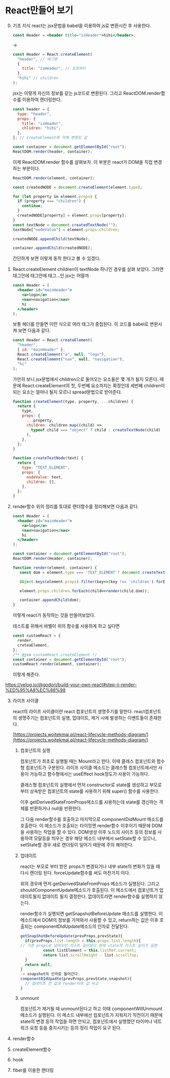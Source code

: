 # React만들어 보기

0. 기초 지식
   react는 jsx문법을 babel을 이용하여 js로 변환시킨 후 사용한다.

   ```jsx
   const Header = <header title="isHeader">hihi</header>;
   ```

   ->

   ```js
   const Header = React.createElement(
     "header", // 태그명
     {
       title: "isHeader", // 프로퍼티
     },
     "hihi" // children
   );
   ```

   jsx는 이렇게 자신의 정보를 같는 js코드로 변환된다. 그리고 ReactDOM.render함수를 이용하여 랜더링한다.

   ```js
   const header = {
     type: "header",
     props: {
       title: "isHeader",
       chlidren: "hihi",
     },
   }; // createElement에 의해 변환된 값

   const container = document.getElementById("root");
   ReactDOM.render(header, container);
   ```

   이제 ReactDOM.render 함수를 살펴보자. 이 부분은 react가 DOM을 직접 변경하는 부분이다.

   ```js
   ReactDOM.render(element, container);

   const createdNODE = document.createElement(element.type);

   for (let property in element.props) {
     if (property === "children") {
       continue;
     }
     createdNODE[property] = element.props[property];
   }
   const textNode = document.createdTextNode("");
   textNode["nodeValue"] = element.props.children;

   createdNODE.appendChild(textNode);

   container.appendChild(createdNODE);
   ```

   간단하게 보면 이렇게 동작 한다고 볼 수 있겠다.

1. React.createElement
   children이 textNode 하나인 경우를 살펴 보았다. 그러면 태그안에 태그안에 태그...인 jsx는 어떨까

   ```jsx
   const Header = (
     <header id="mainHeader">
       <a>logo</a>
       <nav>navigation</nav>
       hi
     </header>
   );
   ```

   보통 헤더를 만들면 이런 식으로 여러 태그가 중첩된다. 이 코드를 babel로 변환시켜 보면 다음과 같다.

   ```js
   const Header = React.createElement(
     "header",
     { id: "mainHeader" },
     React.createElement("a", null, "logo"),
     React.createElement("nav", null, "navigation"),
     "hi"
   );
   ```

   가만히 보니 jsx문법에서 children으로 들어오는 요소들은 몇 개가 될지 모른다. 때문에 React.createElement의 첫, 두번째 요소까지는 확정인데 세번째 children이 되는 요소는 얼마나 될지 모르니
   spread문법으로 받아준다.

   ```js
   function createElement(type, property, ...children) {
     return {
       type,
       props: {
         ...property,
         children: children.map((child) =>
           typeof child === "object" ? child : createTextNode(child)
         ),
       },
     };
   }

   function createTextNode(text) {
     return {
       type: "TEXT_ELEMENT",
       props: {
         nodeValue: text,
         children: [],
       },
     };
   }
   ```

2. render함수
   위의 정리를 토대로 랜더함수를 정리해보면 다음과 같다.

   ```jsx
   const Header = (
     <header id="mainHeader">
       <a>logo</a>
       <nav>navigation</nav>
       hi
     </header>
   );

   const container = document.getElementById("root");
   ReactDOM.render(Header, container);
   ```

   ```js
   function render(element, container) {
      const dom = element.type === 'TEXT_ELEMENT'? document.createTextNode('') : document.createElement(element.type);

      Object.keys(element.props).filter(key=>(key !== 'children').forEach(name=>{dom[name]=element.props[name]});

      element.props.children.forEach(child=>render(child,dom));

      container.appendChild(dom);
   }
   ```

   이렇게 react가 동작하는 것을 만들어보았다.

   테스트를 위해서 바벨이 위의 함수를 사용하게 하고 싶다면

   ```jsx
   const customReact = {
     render,
     creteaElement,
   };
   /** @jsx customReact.createElement */
   const container = document.getElementById("root");
   customReact.render(element, container);
   ```

   이렇게 해준다.

https://velog.io/@godori/build-your-own-react#step-ii-render-%ED%95%A8%EC%88%98

3. 라이프 사이클

   react의 라이프 사이클이란 react 컴포넌트의 생명주기를 말한다. react컴포넌트의 생명주기는 컴포넌트의 실행, 업데이트, 제거 시에 발생하는 이벤트들이 존재한다.

   [https://projects.wojtekmaj.pl/react-lifecycle-methods-diagram/](https://projects.wojtekmaj.pl/react-lifecycle-methods-diagram/)

   1. 컴포넌트의 실행

      컴포넌트가 최초로 실행될 때는 Mount라고 한다. 이때 클래스 컴포넌트와 함수형 컴포넌트가 구분된다. 라이프 사이클 메소드는 클래스형 컴포넌트에서만 사용이 가능하고 함수형에서는 useEffect hook정도가 사용이 가능하다.

      클래스형 컴포넌트의 실행에서 먼저 constructor로 state를 생성하고 부모로 부터 상속받은 컴포넌트의 state를 사용하기 위해 super() 함수를 사용한다.

      이후 getDerivedStateFromProps매소드를 사용하는데 state를 갱신하는 객체를 반환하거나 null을 반환한다.

      그 다음 render함수를 호출하고 마지막으로 componentDidMount 매소드를 호출한다. 이 매소드가 호출되는 타이밍엔 render함수 이후이기 때문에 DOM을 사용하는 작업을 할 수 있다. DOM생성 이후 노드의 사이즈 등의 정보를 사용하여 모달등을 띄우는 경우 해당 메소드 내부에서 setState할 수 있으나, setState할 경우 새로 랜더링이 일어기 때문에 주의 해야한다.

   2. 업데이트

      react는 부모로 부터 받은 props가 변경되거나 내부 state의 변화가 있을 때 다시 랜더링 된다. forceUpdate함수를 써도 마찬가지 이다.

      위의 경우에 먼저 getDerivedStateFromProps 메소드가 실행된다. 그리고 shouldComponentUpdate메소드가 호출된다. 이 메소드에서 컴포넌트가 업데이트될지 없데이트 될지 결정한다. 없데이트라면 render함수를 실행하지 않는다.

      render함수가 실행되면 getSnapshotBeforeUpdate 매소드를 실행한다. 이 메소드에서 DOM의 정보를 가져와서 사용할 수 있고, return하는 값은 이후 호출되는 componentDIdUpdate메소드의 인자로 전달된다.

      ```jsx
      getSnapShotBeforeUpdate(prevProps,prevState){
      	if(prevProps.list.length < this.props.list.length){
      // 기존 props로 넘어오던 리스트 길이보다 현재 state의 리스트 길이가 길면
      			const listElement = this.listRef.current;
      			return list.scrollHeight - list.scrollTop;
      	}
      	return null;
      }
      -> snapshot의 인자로 들어간다.
      componentDIdUpadte(prevProps,prevState,snapshot){
      	// 업데이트 전 값과 render이후 값 비교
      }
      ```

   3. unmount

      컴포넌트가 제거될 때 unmount된다고 하고 이때 componentWillUnmount메소드가 실행된다. 이 메소드 내부에선 컴포넌트가 지워지기 직전이기 때문에 state의 변경 등의 작업을 하면 안되고, 컴포넌트에서 실행했던 타이머나 네트워크 요청 등을 중지시키는 등의 정리 작업이 요구 된다.

4. render함수
5. createElement함수
6. hook
7. fiber를 이용한 랜더링
